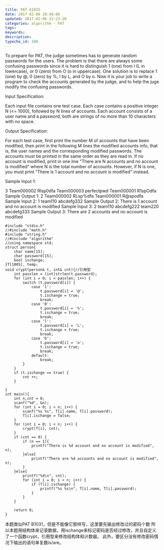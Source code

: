 ```yaml
---
title: PAT A1035
date: 2017-02-06 20:49:00
updated: 2017-02-06 21:23:20
categories: algorithm - PAT
tags: 
keywords:
description:
typecho_id: 100
---
```

To prepare for PAT, the judge sometimes has to generate random passwords for the users. The problem is that there are always some confusing passwords since it is hard to distinguish 1 (one) from l (L in lowercase), or 0 (zero) from O (o in uppercase). One solution is to replace 1 (one) by @, 0 (zero) by %, l by L, and O by o. Now it is your job to write a program to check the accounts generated by the judge, and to help the juge modify the confusing passwords.

Input Specification:

Each input file contains one test case. Each case contains a positive integer N (<= 1000), followed by N lines of accounts. Each account consists of a user name and a password, both are strings of no more than 10 characters with no space.

Output Specification:

For each test case, first print the number M of accounts that have been modified, then print in the following M lines the modified accounts info, that is, the user names and the corresponding modified passwords. The accounts must be printed in the same order as they are read in. If no account is modified, print in one line "There are N accounts and no account is modified" where N is the total number of accounts. However, if N is one, you must print "There is 1 account and no account is modified" instead.

Sample Input 1:

3
Team000002 Rlsp0dfa
Team000003 perfectpwd
Team000001 R1spOdfa
Sample Output 1:
2
Team000002 RLsp%dfa
Team000001 R@spodfa
Sample Input 2:
1
team110 abcdefg332
Sample Output 2:
There is 1 account and no account is modified
Sample Input 3:
2
team110 abcdefg222
team220 abcdefg333
Sample Output 3:
There are 2 accounts and no account is modified

    #include "stdio.h"
    //#include "math.h"
    #include "string.h"
    //#include "algorithm"
    //using namespace std;
    struct person{
        char name[15];
        char password[15];
        bool ischange;
    }T[1005], temp;
    void crypt(person& t, int& cnt){//引用型
        int passlen = (int)strlen(t.password);
        for (int i = 0; i < passlen; i++) {
            switch (t.password[i]) {
                case '1':
                    t.password[i] = '@';
                    t.ischange = true;
                    break;
                case '0':
                    t.password[i] = '%';
                    t.ischange = true;
                    break;
                case 'l':
                    t.password[i] = 'L';
                    t.ischange = true;
                    break;
                case 'O':
                    t.password[i] = 'o';
                    t.ischange = true;
                    break;
                default:
                    break;
            }
        }
        if (t.ischange == true) {
            cnt ++;
        }
    
    }
    int main(){
        int n,cnt = 0;
        scanf("%d", &n);
        for (int i = 0; i < n; i++) {
            scanf("%s %s", T[i].name, T[i].password);
            T[i].ischange = false;
        }
        for (int i = 0; i < n; i++) {
            crypt(T[i], cnt);
        }
        if (cnt == 0) {
            if (n == 1){
                printf("There is %d account and no account is modified", n);
            }else{
                printf("There are %d accounts and no account is modified", n);
            }
        }else{
            printf("%d\n", cnt);
            for (int i = 0; i < n; i++) {
                if (T[i].ischange) {
                    printf("%s %s\n", T[i].name, T[i].password);
                }
            }
        }
        
        return 0;
    }

本题类似PAT B1031，但是不能像它那样写，这里要先输出修改过的密码个数
所以本题用结构体来记录数据，用ischange来标记密码是否经过修改，并且自定义了一个函数crypt，引用型来修改结构体和计数器。
此外，要区分没有修改密码情况下输出的语句单复数is/are。
